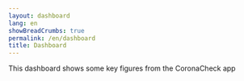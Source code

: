 ```yaml
---
layout: dashboard
lang: en
showBreadCrumbs: true
permalink: /en/dashboard
title: Dashboard
---
```

<p class="md-block-lead md-text-color-RO-donkerblauw" markdown="1">
   This dashboard shows some key figures from the CoronaCheck app
</p>
